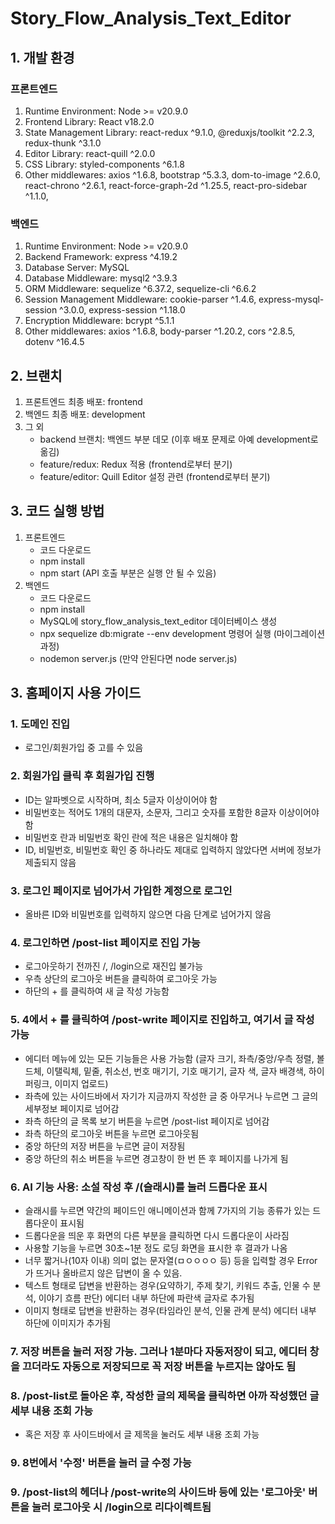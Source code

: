 # Story_Flow_Analysis_Text_Editor

## 1. 개발 환경
### 프론트엔드
1. Runtime Environment: Node >= v20.9.0
2. Frontend Library: React v18.2.0
3. State Management Library: react-redux ^9.1.0, @reduxjs/toolkit ^2.2.3, redux-thunk ^3.1.0
4. Editor Library: react-quill ^2.0.0
5. CSS Library: styled-components ^6.1.8
6. Other middlewares: axios ^1.6.8, bootstrap ^5.3.3, dom-to-image ^2.6.0, react-chrono ^2.6.1, react-force-graph-2d ^1.25.5, react-pro-sidebar ^1.1.0,
   
### 백엔드
1. Runtime Environment: Node >= v20.9.0
2. Backend Framework: express ^4.19.2
3. Database Server: MySQL
4. Database Middleware: mysql2 ^3.9.3
5. ORM Middleware: sequelize ^6.37.2, sequelize-cli ^6.6.2
6. Session Management Middleware: cookie-parser ^1.4.6, express-mysql-session ^3.0.0, express-session ^1.18.0
7. Encryption Middleware: bcrypt ^5.1.1
8. Other middlewares: axios ^1.6.8, body-parser ^1.20.2, cors ^2.8.5, dotenv ^16.4.5

## 2. 브랜치
1. 프론트엔드 최종 배포: frontend
2. 백엔드 최종 배포: development
3. 그 외
   - backend 브랜치: 백엔드 부분 데모 (이후 배포 문제로 아예 development로 옮김)
   - feature/redux: Redux 적용 (frontend로부터 분기)
   - feature/editor: Quill Editor 설정 관련 (frontend로부터 분기)

## 3. 코드 실행 방법
1. 프론트엔드
   - 코드 다운로드
   - npm install
   - npm start (API 호출 부분은 실행 안 될 수 있음)
2. 백엔드
   - 코드 다운로드
   - npm install
   - MySQL에 story_flow_analysis_text_editor 데이터베이스 생성
   - npx sequelize db:migrate --env development 명령어 실행 (마이그레이션 과정)
   - nodemon server.js (만약 안된다면 node server.js)

## 3. 홈페이지 사용 가이드
### 1. 도메인 진입
- 로그인/회원가입 중 고를 수 있음
### 2. 회원가입 클릭 후 회원가입 진행
- ID는 알파벳으로 시작하며, 최소 5글자 이상이어야 함
- 비밀번호는 적어도 1개의 대문자, 소문자, 그리고 숫자를 포함한 8글자 이상이어야 함
- 비밀번호 란과 비밀번호 확인 란에 적은 내용은 일치해야 함
- ID, 비밀번호, 비밀번호 확인 중 하나라도 제대로 입력하지 않았다면 서버에 정보가 제출되지 않음
### 3. 로그인 페이지로 넘어가서 가입한 계정으로 로그인
- 올바른 ID와 비밀번호를 입력하지 않으면 다음 단계로 넘어가지 않음
### 4. 로그인하면 /post-list 페이지로 진입 가능
- 로그아웃하기 전까진 /, /login으로 재진입 불가능
- 우측 상단의 로그아웃 버튼을 클릭하여 로그아웃 가능
- 하단의 + 를 클릭하여 새 글 작성 가능함
### 5. 4에서 + 를 클릭하여 /post-write 페이지로 진입하고, 여기서 글 작성 가능
- 에디터 메뉴에 있는 모든 기능들은 사용 가능함 (글자 크기, 좌측/중앙/우측 정렬, 볼드체, 이탤릭체, 밑줄, 취소선, 번호 매기기, 기호 매기기, 글자 색, 글자 배경색, 하이퍼링크, 이미지 업로드)
- 좌측에 있는 사이드바에서 자기가 지금까지 작성한 글 중 아무거나 누르면 그 글의 세부정보 페이지로 넘어감
- 좌측 하단의 글 목록 보기 버튼을 누르면 /post-list 페이지로 넘어감
- 좌측 하단의 로그아웃 버튼을 누르면 로그아웃됨
- 중앙 하단의 저장 버튼을 누르면 글이 저장됨
- 중앙 하단의 취소 버튼을 누르면 경고창이 한 번 뜬 후 페이지를 나가게 됨
### 6. AI 기능 사용: 소설 작성 후 /(슬래시)를 눌러 드롭다운 표시
- 슬래시를 누르면 약간의 페이드인 애니메이션과 함께 7가지의 기능 종류가 있는 드롭다운이 표시됨
- 드롭다운을 띄운 후 화면의 다른 부분을 클릭하면 다시 드롭다운이 사라짐
- 사용할 기능을 누르면 30초~1분 정도 로딩 화면을 표시한 후 결과가 나옴
- 너무 짧거나(10자 이내) 의미 없는 문자열(ㅁㅇㅇㅇㅇ 등) 등을 입력할 경우 Error가 뜨거나 올바르지 않은 답변이 올 수 있음.
- 텍스트 형태로 답변을 반환하는 경우(요약하기, 주제 찾기, 키워드 추출, 인물 수 분석, 이야기 흐름 판단) 에디터 내부 하단에 파란색 글자로 추가됨
- 이미지 형태로 답변을 반환하는 경우(타임라인 분석, 인물 관계 분석) 에디터 내부 하단에 이미지가 추가됨
### 7. 저장 버튼을 눌러 저장 가능. 그러나 1분마다 자동저장이 되고, 에디터 창을 끄더라도 자동으로 저장되므로 꼭 저장 버튼을 누르지는 않아도 됨
### 8. /post-list로 돌아온 후, 작성한 글의 제목을 클릭하면 아까 작성했던 글 세부 내용 조회 가능
- 혹은 저장 후 사이드바에서 글 제목을 눌러도 세부 내용 조회 가능
### 9. 8번에서 '수정' 버튼을 눌러 글 수정 가능
### 9. /post-list의 헤더나 /post-write의 사이드바 등에 있는 '로그아웃' 버튼을 눌러 로그아웃 시 /login으로 리다이렉트됨
